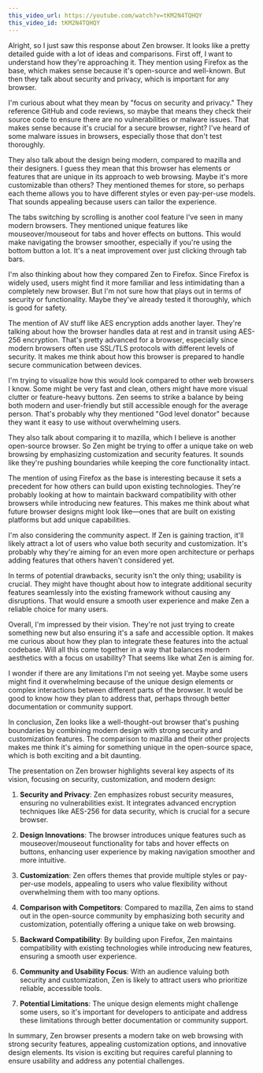 ```yaml
---
this_video_url: https://youtube.com/watch?v=tKM2N4TQHQY
this_video_id: tKM2N4TQHQY
---
```

<think>
Alright, so I just saw this response about Zen browser. It looks like a pretty detailed guide with a lot of ideas and comparisons. First off, I want to understand how they're approaching it. They mention using Firefox as the base, which makes sense because it's open-source and well-known. But then they talk about security and privacy, which is important for any browser.

I'm curious about what they mean by "focus on security and privacy." They reference GitHub and code reviews, so maybe that means they check their source code to ensure there are no vulnerabilities or malware issues. That makes sense because it's crucial for a secure browser, right? I've heard of some malware issues in browsers, especially those that don't test thoroughly.

They also talk about the design being modern, compared to mazilla and their designers. I guess they mean that this browser has elements or features that are unique in its approach to web browsing. Maybe it's more customizable than others? They mentioned themes for store, so perhaps each theme allows you to have different styles or even pay-per-use models. That sounds appealing because users can tailor the experience.

The tabs switching by scrolling is another cool feature I've seen in many modern browsers. They mentioned unique features like mouseover/mouseout for tabs and hover effects on buttons. This would make navigating the browser smoother, especially if you're using the bottom button a lot. It's a neat improvement over just clicking through tab bars.

I'm also thinking about how they compared Zen to Firefox. Since Firefox is widely used, users might find it more familiar and less intimidating than a completely new browser. But I'm not sure how that plays out in terms of security or functionality. Maybe they've already tested it thoroughly, which is good for safety.

The mention of AV stuff like AES encryption adds another layer. They're talking about how the browser handles data at rest and in transit using AES-256 encryption. That's pretty advanced for a browser, especially since modern browsers often use SSL/TLS protocols with different levels of security. It makes me think about how this browser is prepared to handle secure communication between devices.

I'm trying to visualize how this would look compared to other web browsers I know. Some might be very fast and clean, others might have more visual clutter or feature-heavy buttons. Zen seems to strike a balance by being both modern and user-friendly but still accessible enough for the average person. That's probably why they mentioned "God level donator" because they want it easy to use without overwhelming users.

They also talk about comparing it to mazilla, which I believe is another open-source browser. So Zen might be trying to offer a unique take on web browsing by emphasizing customization and security features. It sounds like they're pushing boundaries while keeping the core functionality intact.

The mention of using Firefox as the base is interesting because it sets a precedent for how others can build upon existing technologies. They're probably looking at how to maintain backward compatibility with other browsers while introducing new features. This makes me think about what future browser designs might look like—ones that are built on existing platforms but add unique capabilities.

I'm also considering the community aspect. If Zen is gaining traction, it'll likely attract a lot of users who value both security and customization. It's probably why they're aiming for an even more open architecture or perhaps adding features that others haven't considered yet.

In terms of potential drawbacks, security isn't the only thing; usability is crucial. They might have thought about how to integrate additional security features seamlessly into the existing framework without causing any disruptions. That would ensure a smooth user experience and make Zen a reliable choice for many users.

Overall, I'm impressed by their vision. They're not just trying to create something new but also ensuring it's a safe and accessible option. It makes me curious about how they plan to integrate these features into the actual codebase. Will all this come together in a way that balances modern aesthetics with a focus on usability? That seems like what Zen is aiming for.

I wonder if there are any limitations I'm not seeing yet. Maybe some users might find it overwhelming because of the unique design elements or complex interactions between different parts of the browser. It would be good to know how they plan to address that, perhaps through better documentation or community support.

In conclusion, Zen looks like a well-thought-out browser that's pushing boundaries by combining modern design with strong security and customization features. The comparison to mazilla and their other projects makes me think it's aiming for something unique in the open-source space, which is both exciting and a bit daunting.
</think>

The presentation on Zen browser highlights several key aspects of its vision, focusing on security, customization, and modern design:

1. **Security and Privacy**: Zen emphasizes robust security measures, ensuring no vulnerabilities exist. It integrates advanced encryption techniques like AES-256 for data security, which is crucial for a secure browser.

2. **Design Innovations**: The browser introduces unique features such as mouseover/mouseout functionality for tabs and hover effects on buttons, enhancing user experience by making navigation smoother and more intuitive.

3. **Customization**: Zen offers themes that provide multiple styles or pay-per-use models, appealing to users who value flexibility without overwhelming them with too many options.

4. **Comparison with Competitors**: Compared to mazilla, Zen aims to stand out in the open-source community by emphasizing both security and customization, potentially offering a unique take on web browsing.

5. **Backward Compatibility**: By building upon Firefox, Zen maintains compatibility with existing technologies while introducing new features, ensuring a smooth user experience.

6. **Community and Usability Focus**: With an audience valuing both security and customization, Zen is likely to attract users who prioritize reliable, accessible tools.

7. **Potential Limitations**: The unique design elements might challenge some users, so it's important for developers to anticipate and address these limitations through better documentation or community support.

In summary, Zen browser presents a modern take on web browsing with strong security features, appealing customization options, and innovative design elements. Its vision is exciting but requires careful planning to ensure usability and address any potential challenges.
